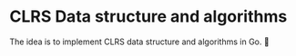 # CLRS Data structure and algorithms

The idea is to implement CLRS data structure and algorithms in Go. 🙏
